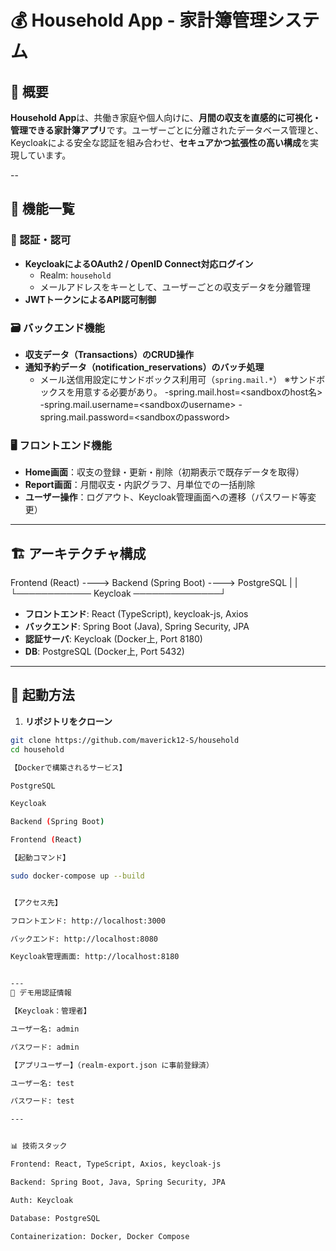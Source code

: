 # 💰 Household App - 家計簿管理システム

## 📌 概要

**Household App**は、共働き家庭や個人向けに、**月間の収支を直感的に可視化・管理できる家計簿アプリ**です。ユーザーごとに分離されたデータベース管理と、Keycloakによる安全な認証を組み合わせ、**セキュアかつ拡張性の高い構成**を実現しています。

--

## 🧩 機能一覧

### 🔐 認証・認可

- **KeycloakによるOAuth2 / OpenID Connect対応ログイン**
  - Realm: `household`
  - メールアドレスをキーとして、ユーザーごとの収支データを分離管理
- **JWTトークンによるAPI認可制御**

### 🗃️ バックエンド機能

- **収支データ（Transactions）のCRUD操作**
- **通知予約データ（notification_reservations）のバッチ処理**
  - メール送信用設定にサンドボックス利用可（`spring.mail.*`）
※サンドボックスを用意する必要があり。
-spring.mail.host=<sandboxのhost名>
-spring.mail.username=<sandboxのusername>
-spring.mail.password=<sandboxのpassword>

### 🖥️ フロントエンド機能

- **Home画面**：収支の登録・更新・削除（初期表示で既存データを取得）
- **Report画面**：月間収支・内訳グラフ、月単位での一括削除
- **ユーザー操作**：ログアウト、Keycloak管理画面への遷移（パスワード等変更）

---

## 🏗️ アーキテクチャ構成

Frontend (React) ----> Backend (Spring Boot) ----> PostgreSQL
| |
└──────────── Keycloak ──────────────┘

- **フロントエンド**: React (TypeScript), keycloak-js, Axios
- **バックエンド**: Spring Boot (Java), Spring Security, JPA
- **認証サーバ**: Keycloak (Docker上, Port 8180)
- **DB**: PostgreSQL (Docker上, Port 5432)

---

## 🚀 起動方法

1. **リポジトリをクローン**

```bash
git clone https://github.com/maverick12-S/household
cd household

【Dockerで構築されるサービス】

PostgreSQL

Keycloak

Backend (Spring Boot)

Frontend (React)

【起動コマンド】

sudo docker-compose up --build


【アクセス先】

フロントエンド: http://localhost:3000

バックエンド: http://localhost:8080

Keycloak管理画面: http://localhost:8180


---
🔑 デモ用認証情報

【Keycloak：管理者】

ユーザー名: admin

パスワード: admin

【アプリユーザー】（realm-export.json に事前登録済）

ユーザー名: test

パスワード: test

---


📊 技術スタック

Frontend: React, TypeScript, Axios, keycloak-js

Backend: Spring Boot, Java, Spring Security, JPA

Auth: Keycloak

Database: PostgreSQL

Containerization: Docker, Docker Compose

